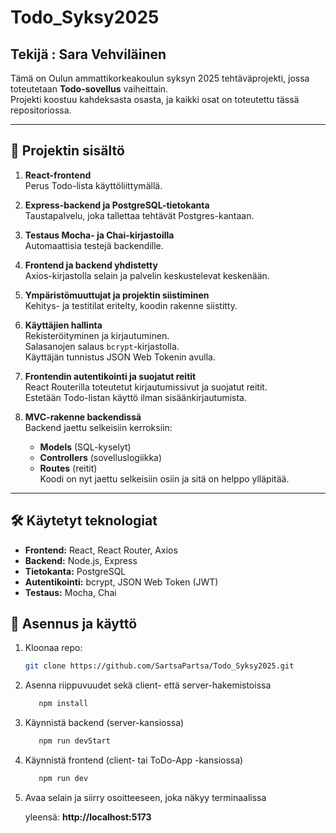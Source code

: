 # Todo_Syksy2025

## Tekijä : Sara Vehviläinen

Tämä on Oulun ammattikorkeakoulun syksyn 2025 tehtäväprojekti, jossa toteutetaan **Todo-sovellus** vaiheittain.  
Projekti koostuu kahdeksasta osasta, ja kaikki osat on toteutettu tässä repositoriossa.

-----

## 📌 Projektin sisältö

1. **React-frontend**  
   Perus Todo-lista käyttöliittymällä.

2. **Express-backend ja PostgreSQL-tietokanta**  
   Taustapalvelu, joka tallettaa tehtävät Postgres-kantaan.

3. **Testaus Mocha- ja Chai-kirjastoilla**  
   Automaattisia testejä backendille.

4. **Frontend ja backend yhdistetty**  
   Axios-kirjastolla selain ja palvelin keskustelevat keskenään.

5. **Ympäristömuuttujat ja projektin siistiminen**  
   Kehitys- ja testitilat eritelty, koodin rakenne siistitty.

6. **Käyttäjien hallinta**  
   Rekisteröityminen ja kirjautuminen.  
   Salasanojen salaus `bcrypt`-kirjastolla.  
   Käyttäjän tunnistus JSON Web Tokenin avulla.

7. **Frontendin autentikointi ja suojatut reitit**  
   React Routerilla toteutetut kirjautumissivut ja suojatut reitit.  
   Estetään Todo-listan käyttö ilman sisäänkirjautumista.

8. **MVC-rakenne backendissä**  
   Backend jaettu selkeisiin kerroksiin:  
   - **Models** (SQL-kyselyt)  
   - **Controllers** (sovelluslogiikka)  
   - **Routes** (reitit)  
   Koodi on nyt jaettu selkeisiin osiin ja sitä on helppo ylläpitää.

-----

## 🛠 Käytetyt teknologiat

- **Frontend:** React, React Router, Axios  
- **Backend:** Node.js, Express  
- **Tietokanta:** PostgreSQL  
- **Autentikointi:** bcrypt, JSON Web Token (JWT)  
- **Testaus:** Mocha, Chai  

## 🚀 Asennus ja käyttö

1. Kloonaa repo:
   ```bash
   git clone https://github.com/SartsaPartsa/Todo_Syksy2025.git

2. Asenna riippuvuudet sekä client- että server-hakemistoissa
   ```bash
      npm install

3. Käynnistä backend (server-kansiossa)
   ```bash
      npm run devStart

4. Käynnistä frontend (client- tai ToDo-App -kansiossa)
   ```bash
      npm run dev

5. Avaa selain ja siirry osoitteeseen, joka näkyy terminaalissa  
   
    yleensä:  **http://localhost:5173**




